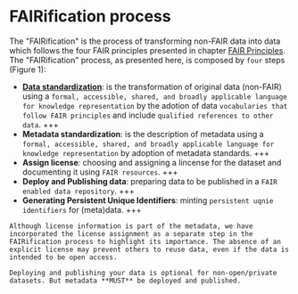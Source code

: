 # FAIRification process

The "FAIRification" is the process of transforming non-FAIR data into data which follows the four FAIR principles presented in chapter [FAIR Principles](fair-principles).
The "FAIRification" process, as presented here, is composed by `four` steps (Figure 1):

- **[Data standardization](data-std)**: is the transformation of original data (non-FAIR) using a `formal, accessible, shared, and broadly applicable language for knowledge representation` by the adotion of data `vocabularies that follow FAIR principles` and include `qualified references to other data`.
+++
- **Metadata standardization**: is the description of metadata using a `formal, accessible, shared, and broadly applicable language for knowledge representation` by adoption of metadata standards.
+++
- **Assign license**: choosing and assigning a lincense for the dataset and documenting it using `FAIR resources`.
+++
- **Deploy and Publishing data**: preparing data to be published in a `FAIR enabled data repository`.
+++
- **Generating Persistent Unique Identifiers**: minting `persistent uqnie identifiers` for (meta)data.
+++

```{warning}
Although license information is part of the metadata, we have incorporated the license assignment as a separate step in the FAIRification process to highlight its importance. The absence of an explicit license may prevent others to reuse data, even if the data is intended to be open access.
```

```{note} 
Deploying and publishing your data is optional for non-open/private datasets. But metadata **MUST** be deployed and published.
```